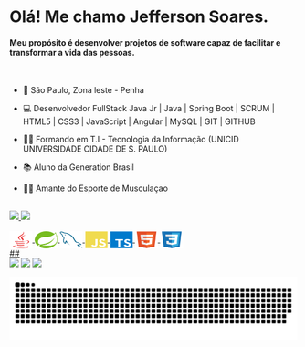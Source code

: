# Olá! Me chamo Jefferson Soares.

#### Meu propósito é desenvolver projetos de software capaz de facilitar e transformar a vida das pessoas.
  
 <br>
  
- 📍 São Paulo, Zona leste - Penha
- 💻 Desenvolvedor FullStack Java Jr | Java | Spring Boot | SCRUM | HTML5 | CSS3 | JavaScript | Angular | MySQL | GIT | GITHUB

- 👨‍🎓 Formando em T.I - Tecnologia da Informação (UNICID UNIVERSIDADE CIDADE DE S. PAULO)
- 📚 Aluno da Generation Brasil
- 🏋️‍♂️ Amante do Esporte de Musculaçao

<br>
  
<div>
  <a href="https://github.com/Jefferson-devs">
  <img height="150em" src="https://github-readme-stats.vercel.app/api?username=Jefferson-devs&show_icons=true&theme=dark&include_all_commits=true&count_private=true"/>
  <img height="150em" src="https://github-readme-stats.vercel.app/api/top-langs/?username=Jefferson-devs&layout=compact&langs_count=7&theme=dark"/>
</div>
  <div style="display: inline_block"><br>
  <img align="center" alt="Jefferson-Js" height="30" width="40" src="https://raw.githubusercontent.com/devicons/devicon/master/icons/java/java-plain.svg">
  <img align="center" alt="Jefferson-Js" height="30" width="40" src="https://raw.githubusercontent.com/devicons/devicon/master/icons/spring/spring-original.svg">
    <img align="center" alt="Jefferson-Js" height="30" width="40" src="https://raw.githubusercontent.com/devicons/devicon/master/icons/mysql/mysql-plain.svg">
  <img align="center" alt="Jefferson-Js" height="30" width="40" src="https://raw.githubusercontent.com/devicons/devicon/master/icons/javascript/javascript-plain.svg">
  <img align="center" alt="Jefferson-Ts" height="30" width="40" src="https://raw.githubusercontent.com/devicons/devicon/master/icons/typescript/typescript-plain.svg">
  <img align="center" alt="Jefferson-HTML" height="30" width="40" src="https://raw.githubusercontent.com/devicons/devicon/master/icons/html5/html5-original.svg">
  <img align="center" alt="Jefferson-CSS" height="30" width="40" src="https://raw.githubusercontent.com/devicons/devicon/master/icons/css3/css3-original.svg">  
</div>
  ##
  
<div> 
  <a href="https://www.instagram.com/_jotaas/" target="_blank"><img src="https://img.shields.io/badge/-Instagram-%23E4405F?style=for-the-badge&logo=instagram&logoColor=white" target="_blank"></a>
  <a href="https://www.linkedin.com/in/jefferson-soares-22103b208/" target="_blank"><img src="https://img.shields.io/badge/-LinkedIn-%230077B5?style=for-the-badge&logo=linkedin&logoColor=white" target="_blank"></a> 
   <a href="https://twitter.com/JeffersonJota_" target="_blank"><img src="https://img.shields.io/badge/Telegram-2CA5E0?style=for-the-badge&logo=telegram&logoColor=white" target="_blank"></a>
 
  ![Snake animation](https://github.com/Paulounk/Paulounk/blob/output/github-contribution-grid-snake.svg)
 
</div>
